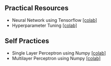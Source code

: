 ## Practical Resources
* Neural Network using Tensorflow [[colab]](https://colab.research.google.com/github/adf-telkomuniv/MLSS2020_Telkom/blob/master/practical%201/MLSS2020TU%20-%20Practical%201.ipynb)
* Hyperparameter Tuning [[colab]](https://colab.research.google.com/github/adf-telkomuniv/MLSS2020_Telkom/blob/master/practical%201/MLSS2020TU%20-%20Practical%201b.ipynb)


## Self Practices
* Single Layer Perceptron using Numpy [[colab]](https://colab.research.google.com/github/adf-telkomuniv/MLSS2020_Telkom/blob/master/practical%201/MLSS2020TU%20-%20Self%20Practice%201.ipynb)
* Multilayer Perceptron using Numpy [[colab]](https://colab.research.google.com/github/adf-telkomuniv/MLSS2020_Telkom/blob/master/practical%201/MLSS2020TU%20-%20Self%20Practice%202.ipynb)
